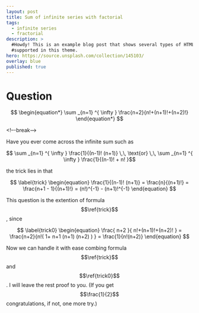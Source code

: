 ```yaml
---
layout: post
title: Sum of infinite series with factorial
tags:
  - infinite series
  - fractorial
description: >
  #Howdy! This is an example blog post that shows several types of HTML content
  #supported in this theme.
hero: https://source.unsplash.com/collection/145103/
overlay: blue
published: true
---
```


# Question

$$
\begin{equation*}
\sum _{n=1} ^{ \infty } \frac{n+2}{n!+(n+1)!+(n+2)!}
\end{equation*}
$$

<!–-break-–>

Have you ever come across the infinite sum such as  

$$ \sum _{n=1} ^{ \infty } \frac{1}{(n-1)! (n+1)} \,\, \text{or} \,\, \sum _{n=1} ^{ \infty } \frac{1}{(n-1)! + n! }$$

the trick lies in that  

$$
\label{trick}  
\begin{equation}
\frac{1}{(n-1)! (n+1)} = \frac{n}{(n+1)!} = \frac{n+1 - 1}{(n+1)!} = (n!)^{-1} - (n+1)!^{-1}
\end{equation}
$$

This question is the extention of formula $$\ref{trick}$$, since  

$$
\label{trick0} 
\begin{equation}
\frac{ n+2 }{ n!+(n+1)!+(n+2)! } = \frac{n+2}{n!( 1+ n+1 (n+1) (n+2) ) } = \frac{1}{n!(n+2)}   
\end{equation}
$$


Now we can handle it with ease combing formula $$\ref{trick}$$ and $$\ref{trick0}$$. I will leave the rest 
proof to you. (If you get $$\frac{1}{2}$$ congratulations, if not, one more try.)
